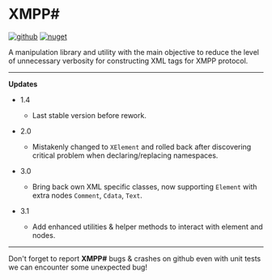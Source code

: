 ﻿# XMPP#

[![github](https://img.shields.io/badge/XmppSharp-1?style=plastic&logo=github&label=Github)](https://github.com/nathan130200/XmppSharp) [![nuget](https://img.shields.io/badge/XmppSharp-1?style=plastic&logo=nuget&label=NuGet&color=blue)](https://www.nuget.org/packages/XmppSharp/)

A manipulation library and utility with the main objective to reduce the level of unnecessary verbosity for constructing XML tags for XMPP protocol.

<hr/>

<b>Updates</b>

- 1.4
	- Last stable version before rework.

- 2.0
	- Mistakenly changed to `XElement` and rolled back after discovering critical problem when declaring/replacing namespaces.

- 3.0
	- Bring back own XML specific classes, now supporting `Element` with extra nodes `Comment`, `Cdata`, `Text`.

- 3.1
	- Add enhanced utilities & helper methods to interact with element and nodes.

<hr/>

Don't forget to report __XMPP#__ bugs & crashes on github even with unit tests we can encounter some unexpected bug!